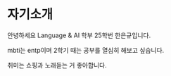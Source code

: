# 자기소개
안녕하세요 Language & AI 학부 25학번 한은규입니다.

mbti는 entp이며 2학기 때는 공부를 열심히 해보고 싶습니다.

취미는 쇼핑과 노래듣는 거 좋아합니다.
